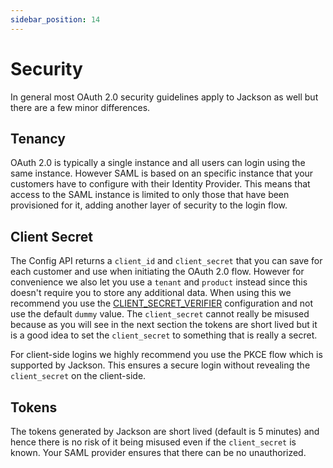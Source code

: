 ```yaml
---
sidebar_position: 14
---
```


# Security

In general most OAuth 2.0 security guidelines apply to Jackson as well but there are a few minor differences.

## Tenancy

OAuth 2.0 is typically a single instance and all users can login using the same instance. However SAML is based on an specific instance that your customers have to configure with their Identity Provider. This means that access to the SAML instance is limited to only those that have been provisioned for it, adding another layer of security to the login flow.

## Client Secret

The Config API returns a `client_id` and `client_secret` that you can save for each customer and use when initiating the OAuth 2.0 flow. However for convenience we also let you use a `tenant` and `product` instead since this doesn't require you to store any additional data. When using this we recommend you use the [CLIENT_SECRET_VERIFIER](env-variables.md#client_secret_verifier) configuration and not use the default `dummy` value. The `client_secret` cannot really be misused because as you will see in the next section the tokens are short lived but it is a good idea to set the `client_secret` to something that is really a secret.

For client-side logins we highly recommend you use the PKCE flow which is supported by Jackson. This ensures a secure login without revealing the `client_secret` on the client-side.

## Tokens

The tokens generated by Jackson are short lived (default is 5 minutes) and hence there is no risk of it being misused even if the `client_secret` is known. Your SAML provider ensures that there can be no unauthorized.
